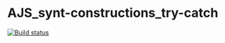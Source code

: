 # AJS_synt-constructions_try-catch
 
[![Build status](https://ci.appveyor.com/api/projects/status/3yv3o9earmocr1ay?svg=true)](https://ci.appveyor.com/project/KateGaw/ajs-synt-constructions-try-catch)
